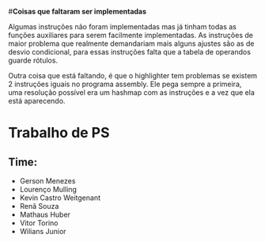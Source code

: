 #**Coisas que faltaram ser implementadas**

Algumas instruções não foram implementadas mas já tinham todas as funções auxiliares para serem facilmente implementadas. As instruções de maior problema que realmente demandariam mais alguns ajustes são as de desvio condicional, para essas instruções falta que a tabela de operandos guarde rótulos.

Outra coisa que está faltando, é que o highlighter tem problemas se existem 2 instruções iguais no programa assembly. Ele pega sempre a primeira, uma resolução possível era um hashmap com as instruções e a vez que ela está aparecendo.



# Trabalho de PS

## Time:

- Gerson Menezes
- Lourenço Mulling
- Kevin Castro Weitgenant
- Renã Souza
- Mathaus Huber
- Vitor Torino
- Wilians Junior


